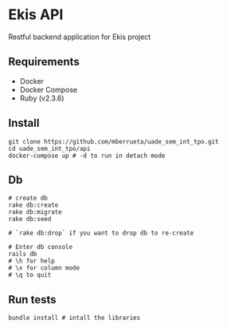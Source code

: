 # Ekis API

Restful backend application for Ekis project

## Requirements

- Docker
- Docker Compose
- Ruby (v2.3.6)

## Install

```shell
git clone https://github.com/mberrueta/uade_sem_int_tpo.git
cd uade_sem_int_tpo/api
docker-compose up # -d to run in detach mode
```

## Db

```shell
# create db
rake db:create
rake db:migrate
rake db:seed

# `rake db:drop` if you want to drop db to re-create

# Enter db console
rails db
# \h for help
# \x for column mode
# \q to quit
```

## Run tests
```
bundle install # intall the libraries
```


